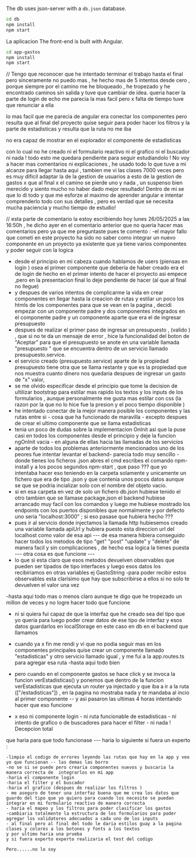 
The db uses json-server with a `db.json` database.
```bash
cd db
npm install
npm start
```

La aplicacion 
The front-end is built with Angular.
```bash
cd app-gastos
npm install
npm start
```

// Tengo que reconocer que he intentado terminar el trabajo hasta el final pero sinceramente no puedo mas , he hecho mas de 5 intentos desde cero , porque siempre por el camino me he bloqueado , he tropezado y he encontrado caminos sin salida y tuve que cambiar de idea.
queria hacer la parte de login de echo me parecia la mas facil pero x falta de tiempo tuve que renunciar a ella 

lo mas facil que me parecia de angular era conectar los componentes pero resulta que al final del proyecto quise seguir para poder hacer los filtros y la parte de estadisticas y resulta que la ruta no me iba  

no era capaz de mostrar en el explorador el componente de estadisticas 

con lo cual no he creado ni el formulario reactivo ni el grafico ni el buscador ni nada ! 
todo esto me quedara pendiente para seguir estudiandolo ! 
No voy a hacer mas comentarios ni explicaciones , he usado todo lo que tuve a mi alcanze para llegar hasta aqui , tambien me vi las clases 7000 veces pero es muy dificil adaptar la de la gestion de usuarios a esto de la gestion de gastos x que al final x el camino se pierde uno y nada ,
un suspenso bien merecido y siento mucho no haber dado mejor resultado! 
Dentro de mi se que lo di todo y que me esforze al maximo de aprender angular e intentar comprenderlo todo con sus detalles , pero es verdad que se necesita mucha paciencia y mucho tiempo de estudio!


// esta parte de comentario la estoy escribiendo hoy lunes 26/05/2025 a las 16:50h , he dicho ayer en el comentario anterior que no queria hacer mas comentarios pero ya que me preguntaste pues te comento : 
 -el mayor fallo que cometi en este proyecto ha sido no saber como integrar un nuevo componente en un proyecto ya existente que ya tiene varios componentes y poder seguir con la logica 
 - desde el principio en mi cabeza cuando hablamos de users (piensas en login ) osea el primer componente que deberia de haber creado era el de login de hecho en el primer intento de hacer el proyecto asi empece ,pero en la presentacion final lo deje pendiente de hacer (al que al final no llegue)
 - y despues de varios intentos de complicarme la vida en crear componentes en llegar hasta la creacion de rutas y estilar un poco los htmls de los componentes para que se vean en la pagina , decidi empezar con un componente padre y dos componentes integrados en el componente padre y un componente aparte que era el de ingresar presupuesto 
 - despues de realizar el primer paso de ingresar un presupuesto , (valido ) , que si no te da un mensaje de error , hice la funcionalidad del boton de "Aceptar" para que el presupuesto se anote en una variable llamada "presupuesto " que se encuentra dentro de un servicio llamado presupuesto.service.
- el servicio creado (presupuesto.service) aparte de la propiedad presupuesto tiene otra que se llama restante y que es la propiedad que nos muestra cuanto dinero nos quedaria despues de ingresar un gasto  de "x" valor,
- se me olvido especificar desde el principio que tome la decision de ultilizar bootstrap para estilar mas rapido los textos y los inputs de los formularios , aunque personalmente me gusta mas estilar con css (la razon por la que no lo hice fue la presion y el poco tiempo disponible )
- he intentado conectar de la mejor manera posible los componentes y las rutas entre si - cosa que ha funcionado de maravilla - excepto despues de crear el ultimo componente que se llama estadisticas 
- tenia un poco de dudas sobre la implementacion OnInit asi que la puse casi en todos los componentes desde el principio y deje la funcion ngOnInit vacia - en alguna de ellas hacia las llamadas de los servicios 
- aparte de todos los problemas anteriormente mencionados uno de los peores fue intentar levantar el backend- parecia todo muy sencillo - donde tienes los ficheros .json abres el cmd 
escribes el comando npm-install y a los pocos segundos npm-start , que paso ??? que yo intentaba hacer eso teniendo en la carpeta solamente y unicamente un fichero que era de tipo .json y que contenia unos pocos datos aunque se que se podria incializar solo con el nombre del objeto vacio. 
- si en esa carpeta en vez de solo un fichero db.json hubiese tenido el otro tambien que se llamase package.json el backend hubiese arrancado muy facil con los comandos y luego me hubiese mostrado los endpoints con los puertos disponibles que normalmente y por defecto uno seria "localhost:3000" ; si eso pasase que hubiera hecho ???
- pues ir al servicio donde injectamos la llamada http hubiesemos creado una variable llamada apiUrl y hubiera puesto esta direccion url del localhost como valor de esa api --- de esa manera  hibiera conseguido hacer todos los metodos de tipo "get"  "post" "update" y "delete" de manera facil y sin complicaciones , de hecho esa logica la tienes puesta --- otra cosa es que funcione --- 
- lo que si esta claro que esos metodos devuelven observables que pueden ser tipados de tipo interfaces y luego esos datos los recibiriamos en otras variables ej GastoString
-para poder recibir estos observables esta clarisimo que hay que subscribirse a ellos si no solo te devuelven el valor una vez 

-hasta aqui todo mas o menos claro aunque te digo que he tropezado un millon de veces y no logre hacer todo que funcione 
- ni si quiera fui capaz de que la interfaz que he creado sea del tipo que yo queria para luego poder crear datos de ese tipo de interfaz y esos datos guardarlos en localStorage en este caso en db en el backend que llamamos 

- cuando ya x fin me rendi y vi que no podia seguir mas en los componentes principales quise crear un componente llamado "estadisticas" y otro servicio llamado igual , y me fui a la app.routes.ts para agregar esa ruta -hasta aqui todo bien 
- pero cuando en el componente gastos se hace click y se invoca la funcion verEstadisticas() y ponemos que dentro de la funcion verEstadisticas que ejecuta un router ya injectado y que iba a ir a la ruta (["/estadisticas"]) , en la pagina no mostraba nada y te mandaba al incio al primer componente -- y asi pasaron las ultimas 4 horas intentando hacer que eso funcione 
- x eso ni componente login - ni ruta funcionable de estadisticas - ni intento de grafico o de buscadores para hacer el filter - ni nada ! 
Decepcion total 


que haria para que todo funcionase ---
haria lo siguiente si fuera un experto : 
    
    -limpio el codigo de errores leyendo las rutas que hay en la app y veo yo que funcionan -- las demas las borro
    -no se si se puede pero crearia componentes nuevos y buscaria la manera correcta de  integrarlos en mi app 
    -haria el componente login
    -haria el filter y el buscador 
    -haria el grafico (despues de realizar los filtros )
    - me aseguro de tener una interfaz buena que me crea los datos que guardo del tipo que yo quiero para cuando los necesite se puedan integrar en mi formulario reactivo de manera correcta 
    - haria el mapeo y los filtros para poder clasificar los gastos 
    -cambiaria totalmente la estructura de los formularios para poder agregar los validatores adecuados a cada uno de los inputs 
    - al final pero al final del todo le daria estilos guay a la pagina clases y colores a los botones y fonts a los textos 
    y por ultimo haria una prueba 
    y si fuera experto experto realizaria el test del codigo 

    Pero......no lo soy 

    